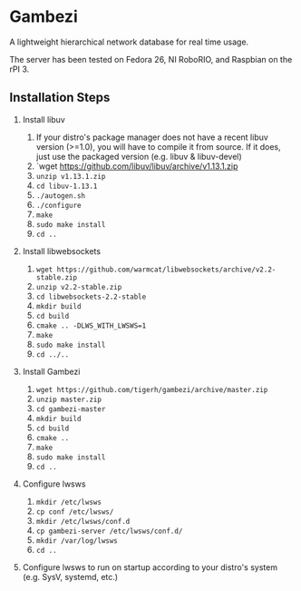# Gambezi

A lightweight hierarchical network database for real time usage.

The server has been tested on Fedora 26, NI RoboRIO, and Raspbian on the rPI 3.

## Installation Steps

1. Install libuv
   1. If your distro's package manager does not have a recent libuv version (>=1.0), you will have to compile it from source. If it does, just use the packaged version (e.g. libuv & libuv-devel)
   2. `wget https://github.com/libuv/libuv/archive/v1.13.1.zip
   3. `unzip v1.13.1.zip`
   4. `cd libuv-1.13.1`
   5. `./autogen.sh`
   6. `./configure`
   7. `make`
   8. `sudo make install`
   9. `cd ..`

2. Install libwebsockets
   1. `wget https://github.com/warmcat/libwebsockets/archive/v2.2-stable.zip`
   2. `unzip v2.2-stable.zip`
   3. `cd libwebsockets-2.2-stable`
   4. `mkdir build`
   5. `cd build`
   6. `cmake .. -DLWS_WITH_LWSWS=1`
   7. `make`
   8. `sudo make install`
   9. `cd ../..`

3. Install Gambezi
   1. `wget https://github.com/tigerh/gambezi/archive/master.zip`
   2. `unzip master.zip`
   3. `cd gambezi-master`
   4. `mkdir build`
   5. `cd build`
   6. `cmake ..`
   7. `make`
   8. `sudo make install`
   9. `cd ..`

4. Configure lwsws
   1. `mkdir /etc/lwsws`
   2. `cp conf /etc/lwsws/`
   3. `mkdir /etc/lwsws/conf.d`
   4. `cp gambezi-server /etc/lwsws/conf.d/`
   5. `mkdir /var/log/lwsws`
   6. `cd ..`

5. Configure lwsws to run on startup according to your distro's system (e.g. SysV, systemd, etc.)
